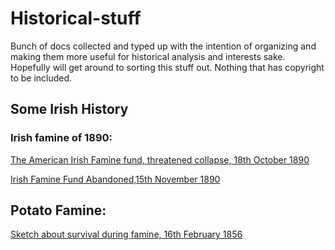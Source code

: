 # Historical-stuff
Bunch of docs collected and typed up with the intention of organizing and making them more useful for historical analysis and interests sake. Hopefully will get around to sorting this stuff out. Nothing that has copyright to be included. 

## Some Irish History
### Irish famine of 1890:

  [The American Irish Famine fund, threatened collapse, 18th October 1890]( https://github.com/hugenoobgit/Historical-stuff/blob/af6f325a056ad4def7a7859c02bca199fd269878/IrishFamineEffortToPreventUSaidinUS16101890 "The American Irish Famine fund, threatened collapse, 18th October 1890")
  
  [Irish Famine Fund Abandoned,15th November 1890]( ./IrishFaminePolititiciansRefuseAideFromUS15111890 "Irish Famine Fund Abandoned,15th November 1890")

## Potato Famine:
  [Sketch about survival during famine, 16th February 1856](./IrishSketchOSullivan18021856 "Potato famine sketch, 16th February 1856")
